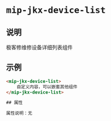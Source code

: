# `mip-jkx-device-list`

## 说明

极客修维修设备详细列表组件

## 示例

```html
<mip-jkx-device-list>
    自定义内容，可以嵌套其他组件
</mip-jkx-device-list>

## 属性

属性说明：无
